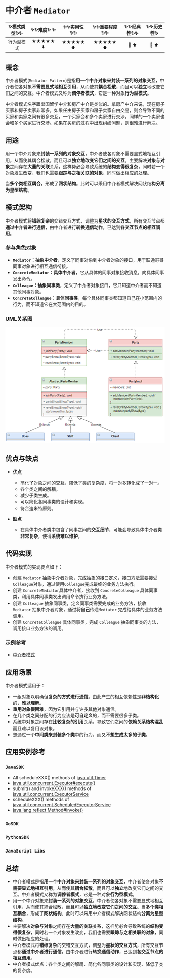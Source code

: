 # 中介者 `Mediator`

| :sparkles:模式类型:sparkles::sparkles:|:sparkles::sparkles:难度:sparkles:  :sparkles: | :sparkles::sparkles:实用性:sparkles::sparkles: | :sparkles::sparkles:重要程度:sparkles::sparkles: |  :sparkles::sparkles:经典性:sparkles::sparkles: | :sparkles::sparkles:历史性:sparkles: |
| :----------------------------------------: | :-----------------------------------------------: | :-------------------------------------------------: | :----------------------------------------------------: | :--------------------------------------------------: | :--------------------------------------: |
|                  行为型模式                          |                ★★★★★ :arrow_down:                 |                  ★★★★★ :arrow_up:                   |                    ★★★★★ :arrow_up:                    |              :green_heart:  :arrow_up:               |        :green_heart:  :arrow_up:         |

## 概念
中介者模式(`Mediator Pattern`)是指**用一个中介对象来封装一系列的对象交互**，中介者使各对象**不需要显式地相互引用**，从而使其**耦合松散**，而且可以**独立**地改变它们之间的交互。中介者模式又称为**调停者模式**，它是一种对象**行为型模式**。

中介者模式名字跟出国留学中介和房产中介是类似的。拿房产中介来说，现在房子买家和房子卖家非常多，如果任由房子买家和房子卖家自由交易，则会导致不同的买家和卖家之间有很多交互，一个买家会和多个卖家进行交涉，同样的一个卖家也会和多个买家进行交涉。如果在买房的过程中出现纠纷问题，则很难进行解决。

## 用途
用一个中介对象来**封装一系列的对象交互**，中介者使各对象不需要显式地相互引用，从而使其耦合松散，而且可以**独立地改变它们之间的交互**。主要解决**对象与对象**之间存在**大量的关联**关系，这样势必会导致系统的**结构变得很复杂**，同时若一个对象发生改变，我们也需要**跟踪与之相关联的对象**，同时做出相应的处理。

当**多个类相互耦合**，形成了**网状结构**。此时可以采用中介者模式解决网状结构**分离为星型结构**。

## 模式架构
中介者模式将**错综复杂**的交错交互方式，调整为**星状的交互方式**，所有交互节点都**通过中介者进行通信**，由中介者进行**转换通信动作**，已达到**各交互节点的相互调用**。

### 参与角色对象
+ **`Mediator`：抽象中介者**，定义了同事对象到中介者对象的接口，用于联通哥哥同事对象进行相互通信衔接。
+ **`ConcreteMediator`：具体中介者**，它从具体的同事对象接收消息，向具体同事发出命令。
+ **`Colleague`：抽象同事类**，定义了中介者对象接口，它只知道中介者而不知道其他同事对象。
+ **`ConcreteColleague`：具体同事类**，每个具体同事类都知道自己在小范围内的行为，而不知道它在大范围内的目的。


### UML关系图

![1543652648045](../../../.images/1543652648045.png)

## 优点与缺点
+ **优点**
	- 简化了对象之间的交互，降低了类的复杂度，将一对多转化成了一对一。
	- 各个类之间的解耦。
	- 减少子类生成。
	- 可以简化各同事类的设计和实现。
	- 符合迪米特原则。

+ **缺点**
	+ 在具体中介者类中包含了同事之间的**交互细节**，可能会导致具体中介者类**非常复杂**，使得**系统难以维护**。

## 代码实现
中介者模式的实现要点如下：
+ 创建 `Mediator` 抽象中介者对象，完成抽象的接口定义，接口方法需要接受`Colleague`对象，通过使用`Colleague`完成最终的业务方法执行。
+ 创建 `ConcreteMediator`具体中介者，接收到 `ConcreteColleague` 具体同事类，利用具体同事类发出调用命令执行业务方法。
+ 创建 `Colleague` 抽象同事类，定义同事类需要完成的业务方法，接收 `Mediator` 抽象中介者对象，通过将**自己**传递`Mediator` 完成给具体的业务方法调用。
+ 创建 `ConcreteColleague` 具体同事类，完成 `Colleague` 抽象同事类的方法，调用接口业务方法的调用。

### 示例参考
+ [中介者模式](./java/io/github/hooj0/mediator)

## 应用场景
中介者模式适用于：
+ 一组对象以明确但**复杂的方式进行通信**。由此产生的相互依赖性是**非结构化**的，**难以理解**。
+ **重用对象很困难**，因为它引用并与许多其他对象通信。
+ 在几个类之间分配的行为应该是**可自定义**的，而不需要很多子类。
+ 系统中对象之间存在**比较复杂的引用**关系，导致它们之间的**依赖关系结构混乱**而且难以复用该对象。
+ 想通过一个**中间类来封装多个类**中的行为，而又**不想生成太多的子类**。

## 应用实例参考

### `JavaSDK` 
- All scheduleXXX() methods of [java.util.Timer](http://docs.oracle.com/javase/8/docs/api/java/util/Timer.html)
- [java.util.concurrent.Executor#execute()](http://docs.oracle.com/javase/8/docs/api/java/util/concurrent/Executor.html#execute-java.lang.Runnable-)
- submit() and invokeXXX() methods of [java.util.concurrent.ExecutorService](http://docs.oracle.com/javase/8/docs/api/java/util/concurrent/ExecutorService.html)
- scheduleXXX() methods of [java.util.concurrent.ScheduledExecutorService](http://docs.oracle.com/javase/8/docs/api/java/util/concurrent/ScheduledExecutorService.html)
- [java.lang.reflect.Method#invoke()](http://docs.oracle.com/javase/8/docs/api/java/lang/reflect/Method.html#invoke-java.lang.Object-java.lang.Object...-)

### `GoSDK`

### `PythonSDK`

### `JavaScript Libs`


## 总结
+ 中介者模式是指**用一个中介对象来封装一系列的对象交互**，中介者使各对象**不需要显式地相互引用**，从而使其**耦合松散**，而且可以**独立**地改变它们之间的交互。中介者模式又称为**调停者模式**，它是一种对象**行为型模式**。
+ 用一个中介对象来**封装一系列的对象交互**，中介者使各对象不需要显式地相互引用，从而使其耦合松散，而且可以**独立地改变它们之间的交互**。当**多个类相互耦合**，形成了**网状结构**。此时可以采用中介者模式解决网状结构**分离为星型结构**。
+ 主要解决**对象与对象**之间存在**大量的关联**关系，这样势必会导致系统的**结构变得很复杂**，同时若一个对象发生改变，我们也需要**跟踪与之相关联的对象**，同时做出相应的处理。
+ 中介者模式将**错综复杂**的交错交互方式，调整为**星状的交互方式**，所有交互节点都**通过中介者进行通信**，由中介者进行**转换通信动作**，已达到**各交互节点的相互调用**。
+ 中介者模式优点：各个类之间的解耦、简化各同事类的设计和实现、降低了类的复杂度。
